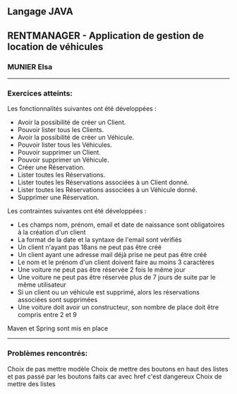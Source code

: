 ## Langage JAVA
## RENTMANAGER - Application de gestion de location de véhicules
### MUNIER Elsa

___
### Exercices atteints:
Les fonctionnalités suivantes ont été développées :

+ Avoir la possibilité de créer un Client.
+ Pouvoir lister tous les Clients.
+ Avoir la possibilité de créer un Véhicule.
+ Pouvoir lister tous les Véhicules.
+ Pouvoir supprimer un Client.
+ Pouvoir supprimer un Véhicule.
+ Créer une Réservation.
+ Lister toutes les Réservations.
+ Lister toutes les Réservations associées à un Client donné.
+ Lister toutes les Réservations associées à un Véhicule donné.
+ Supprimer une Réservation.

Les contraintes suivantes ont été développées :
- Les champs nom, prénom, email et date de naissance sont obligatoires à la création d'un client
- La format de la date et la syntaxe de l'email sont vérifiés
- Un client n'ayant pas 18ans ne peut pas être créé
- Un client ayant une adresse mail déjà prise ne peut pas être créé
- Le nom et le prénom d'un client doivent faire au moins 3 caractères
- Une voiture ne peut pas être réservée 2 fois le même jour
- Une voiture ne peut pas être réservée plus de 7 jours de suite par le même utilisateur
- Si un client ou un véhicule est supprimé, alors les réservations associées sont supprimées
- Une voiture doit avoir un constructeur, son nombre de place doit être compris entre 2 et 9

Maven et Spring sont mis en place
___
### Problèmes rencontrés:
 
Choix de pas mettre modèle
Choix de mettre des boutons en haut des listes et pas passé par les boutons faits car avec href c'est dangereux
Choix de mettre des listes